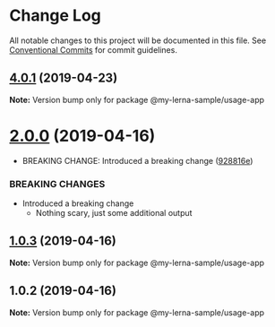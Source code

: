 # Change Log

All notable changes to this project will be documented in this file.
See [Conventional Commits](https://conventionalcommits.org) for commit guidelines.

## [4.0.1](https://github.com/jccrosby/lerna-sample-project/compare/@my-lerna-sample/usage-app@4.0.0...@my-lerna-sample/usage-app@4.0.1) (2019-04-23)

**Note:** Version bump only for package @my-lerna-sample/usage-app





# [2.0.0](https://github.com/jccrosby/lerna-sample-project/compare/@my-lerna-sample/usage-app@1.0.3...@my-lerna-sample/usage-app@2.0.0) (2019-04-16)


* BREAKING CHANGE: Introduced a breaking change ([928816e](https://github.com/jccrosby/lerna-sample-project/commit/928816e))


### BREAKING CHANGES

* Introduced a breaking change
  * Nothing scary, just some additional output





## [1.0.3](https://github.com/jccrosby/lerna-sample-project/compare/@my-lerna-sample/usage-app@1.0.2...@my-lerna-sample/usage-app@1.0.3) (2019-04-16)

**Note:** Version bump only for package @my-lerna-sample/usage-app





## 1.0.2 (2019-04-16)

**Note:** Version bump only for package @my-lerna-sample/usage-app

